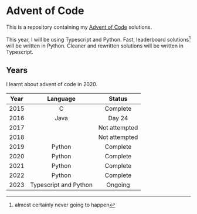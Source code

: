 # Advent of Code
This is a repository containing my [Advent of Code](https://adventofcode.com) solutions.

This year, I will be using Typescript and Python. Fast, leaderboard solutions[^1] will be written in Python. Cleaner and rewritten solutions will be written in Typescript.

## Years

I learnt about advent of code in 2020. 

| Year | Language | Status|
| :---: | :---: | :---: |
| 2015 | C | Complete |
| 2016 | Java | Day 24 |
| 2017 | | Not attempted |
| 2018 | | Not attempted | 
| 2019 | Python | Complete |
| 2020 | Python | Complete |
| 2021 | Python | Complete |
| 2022 | Python | Complete |
| 2023 | Typescript and Python | Ongoing |

[^1]: almost certainly never going to happen